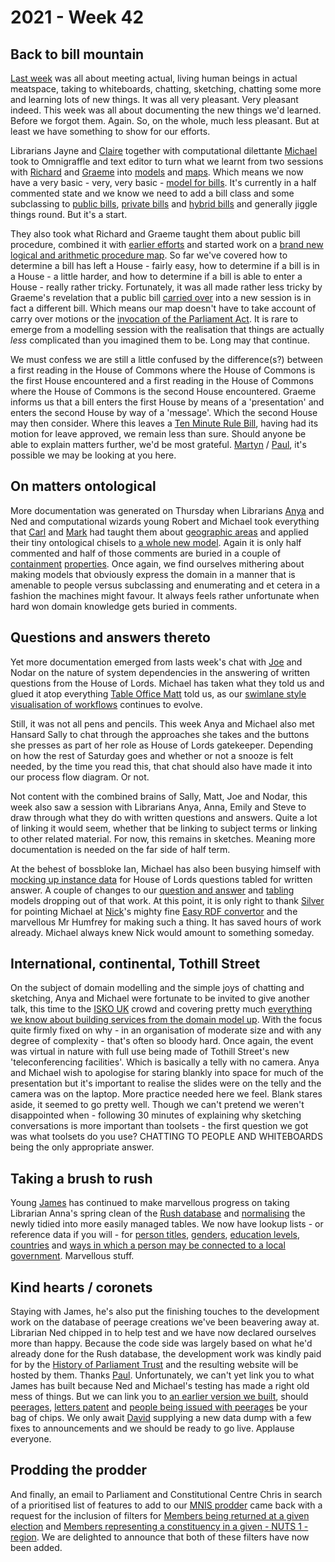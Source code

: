 # 2021 - Week 42

## Back to bill mountain

[Last week](https://ukparliament.github.io/ontologies/meta/weeknotes/2021/41/) was all about meeting actual, living human beings in actual meatspace, taking to whiteboards, chatting, sketching, chatting some more and learning lots of new things. It was all very pleasant. Very pleasant indeed. This week was all about documenting the new things we'd learned. Before we forgot them. Again. So, on the whole, much less pleasant. But at least we have something to show for our efforts.

Librarians Jayne and [Claire](https://twitter.com/tinysprite) together with computational dilettante [Michael](https://twitter.com/fantasticlife) took to Omnigraffle and text editor to turn what we learnt from two sessions with [Richard](https://twitter.com/Richard24235966) and [Graeme](https://twitter.com/woodstockjag) into [models](https://ukparliament.github.io/ontologies/) and [maps](https://ukparliament.github.io/ontologies/procedure/maps/). Which means we now have a very basic - very, very basic - [model for bills](https://ukparliament.github.io/ontologies/bill/bill-ontology.html). It's currently in a half commented state and we know we need to add a bill class and some subclassing to [public bills](https://ukparliament.github.io/ontologies/bill/bill-ontology.html#d4e86), [private bills](https://www.parliament.uk/about/how/laws/bills/private/) and [hybrid bills](https://www.parliament.uk/about/how/laws/bills/hybrid/) and generally jiggle things round. But it's a start.

They also took what Richard and Graeme taught them about public bill procedure, combined it with [earlier efforts](https://ukparliament.github.io/ontologies/procedure/flowcharts/bills/public-bill.pdf) and started work on a [brand new logical and arithmetic procedure map](https://ukparliament.github.io/ontologies/procedure/maps/primary-legislation/public-bills/public-bills.pdf). So far we've covered how to determine a bill has left a House - fairly easy, how to determine if a bill is in a House - a little harder, and how to determine if a bill is able to enter a House - really rather tricky. Fortunately, it was all made rather less tricky by Graeme's revelation that a public bill [carried over](https://ukparliament.github.io/ontologies/bill/bill-ontology.html#d4e119) into a new session is in fact a different bill. Which means our map doesn't have to take account of carry over motions or the [invocation of the Parliament Act](https://ukparliament.github.io/ontologies/bill/bill-ontology.html#d4e131). It is rare to emerge from a modelling session with the realisation that things are actually *less* complicated than you imagined them to be. Long may that continue.

We must confess we are still a little confused by the difference(s?) between a first reading in the House of Commons where the House of Commons is the first House encountered and a first reading in the House of Commons where the House of Commons is the second House encountered. Graeme informs us that a bill enters the first House by means of a 'presentation' and enters the second House by way of a 'message'. Which the second House may then consider. Where this leaves a [Ten Minute Rule Bill](https://www.parliament.uk/site-information/glossary/ten-minute-rule-bill/), having had its motion for leave approved, we remain less than sure. Should anyone be able to explain matters further, we'd be most grateful. [Martyn](https://twitter.com/martynpatrick) / [Paul](https://twitter.com/CourtenayIlbert), it's possible we may be looking at you here.

## On matters ontological

More documentation was generated on Thursday when Librarians [Anya](https://twitter.com/bitten_) and Ned and computational wizards young Robert and Michael took everything that [Carl](https://twitter.com/carlbaker) and [Mark](https://twitter.com/MarkSandford3) had taught them about [geographic areas](https://github.com/ukparliament/ontologies/blob/master/meta/relational/geographies/geographies.pdf) and applied their tiny ontological chisels to [a whole new model](https://ukparliament.github.io/ontologies/geographic-area/geographic-area-ontology.html). Again it is only half commented and half of those comments are buried in a couple of [containment](https://ukparliament.github.io/ontologies/geographic-area/geographic-area-ontology.html#d4e220) [properties](https://ukparliament.github.io/ontologies/geographic-area/geographic-area-ontology.html#d4e205). Once again, we find ourselves mithering about making models that obviously express the domain in a manner that is amenable to people versus subclassing and enumerating and et cetera in a fashion the machines might favour. It always feels rather unfortunate when hard won domain knowledge gets buried in comments.

## Questions and answers thereto

Yet more documentation emerged from lasts week's chat with [Joe](https://twitter.com/joe_parl_ds) and Nodar on the nature of system dependencies in the answering of written questions from the House of Lords. Michael has taken what they told us and glued it atop everything [Table Office Matt](https://twitter.com/MattKorris) told us, as our [swimlane style visualisation of workflows](https://github.com/ukparliament/ontologies/blob/master/question-and-answer/workflows/lords/flow.pdf) continues to evolve.

Still, it was not all pens and pencils. This week Anya and Michael also met Hansard Sally to chat through the approaches she takes and the buttons she presses as part of her role as House of Lords gatekeeper. Depending on how the rest of Saturday goes and whether or not a snooze is felt needed, by the time you read this, that chat should also have made it into our process flow diagram. Or not.

Not content with the combined brains of Sally, Matt, Joe and Nodar, this week also saw a session with Librarians Anya, Anna, Emily and Steve to draw through what they do with written questions and answers. Quite a lot of linking it would seem, whether that be linking to subject terms or linking to other related material. For now, this remains in sketches. Meaning more documentation is needed on the far side of half term.

At the behest of bossbloke Ian, Michael has also been busying himself with [mocking up instance data](https://github.com/ukparliament/ontologies/tree/master/question-and-answer/examples/lords/tabled-for-written-answer) for House of Lords questions tabled for written answer. A couple of changes to our [question and answer](https://ukparliament.github.io/ontologies/question-and-answer/question-and-answer-ontology.html) and [tabling](https://ukparliament.github.io/ontologies/tabling/tabling-ontology.html) models dropping out of that work. At this point, it is only right to thank [Silver](https://twitter.com/silveroliver) for pointing Michael at [Nick](https://twitter.com/njh)'s mighty fine [Easy RDF convertor](https://www.easyrdf.org/converter) and the marvellous Mr Humfrey for making such a thing. It has saved hours of work already. Michael always knew Nick would amount to something someday.

## International, continental, Tothill Street

On the subject of domain modelling and the simple joys of chatting and sketching, Anya and Michael were fortunate to be invited to give another talk, this time to the [ISKO UK](https://www.iskouk.org/) crowd and covering pretty much [everything we know about building services from the domain model up](https://www.slideshare.net/UKParliData/coping-with-complexity-250511540). With the focus quite firmly fixed on why - in an organisation of moderate size and with any degree of complexity - that's often so bloody hard. Once again, the event was virtual in nature with full use being made of Tothill Street's new 'teleconferencing facilities'. Which is basically a telly with no camera. Anya and Michael wish to apologise for staring blankly into space for much of the presentation but it's important to realise the slides were on the telly and the camera was on the laptop. More practice needed here we feel. Blank stares aside, it seemed to go pretty well. Though we can't pretend we weren't disappointed when - following 30 minutes of explaining why sketching conversations is more important than toolsets - the first question we got was what toolsets do you use? CHATTING TO PEOPLE AND WHITEBOARDS being the only appropriate answer.

## Taking a brush to rush

Young [James](https://twitter.com/jamesjefferies) has continued to make marvellous progress on taking Librarian Anna's spring clean of the [Rush database](https://membersafter1832.historyofparliamentonline.org/) and [normalising](https://en.wikipedia.org/wiki/Database_normalization) the newly tidied into more easily managed tables. We now have lookup lists - or reference data if you will - for [person titles](https://membersafter1832.historyofparliamentonline.org/member_titles), [genders](https://membersafter1832.historyofparliamentonline.org/genders), [education levels](https://membersafter1832.historyofparliamentonline.org/education_levels), [countries](https://membersafter1832.historyofparliamentonline.org/countries) and [ways in which a person may be connected to a local government](https://membersafter1832.historyofparliamentonline.org/local_government_connection_types). Marvellous stuff.

## Kind hearts / coronets

Staying with James, he's also put the finishing touches to the development work on the database of peerage creations we've been beavering away at. Librarian Ned chipped in to help test and we have now declared ourselves more than happy. Because the code side was largely based on what he'd already done for the Rush database, the development work was kindly paid for by the [History of Parliament Trust](https://www.historyofparliamentonline.org/) and the resulting website will be hosted by them. Thanks [Paul](https://twitter.com/pseaward1). Unfortunately, we can't yet link you to what James has built because Ned and Michael's testing has made a right old mess of things. But we can link you to [an earlier version we built](https://api.parliament.uk/peerages), should [peerages](https://api.parliament.uk/peerages/peerages/a-z/a), [letters patent](https://api.parliament.uk/peerages/letters-patent) and [people being issued with peerages](https://api.parliament.uk/peerages/people/a-z/a) be your bag of chips. We only await [David](https://twitter.com/clerkly) supplying a new data dump with a few fixes to announcements and we should be ready to go live. Applause everyone.

## Prodding the prodder

And finally, an email to Parliament and Constitutional Centre Chris in search of a prioritised list of features to add to our [MNIS prodder](https://mnis-prodder.herokuapp.com/) came back with a request for the inclusion of filters for [Members being returned at a given election](https://mnis-prodder.herokuapp.com/parse?filter=membership=all%7Chouse=both%7Creturnedatelection=2019%20general%20election&include=) and [Members representing a constituency in a given - NUTS 1 - region](https://mnis-prodder.herokuapp.com/parse?filter=house=both%7Cconstituencyinarea=North%20West&include=). We are delighted to announce that both of these filters have now been added.







